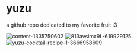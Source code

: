 # yuzu
a github repo dedicated to my favorite fruit :3


![content-1335750602](https://github.com/SlippingGitty/yuzu/assets/76500838/27885d07-a23e-403d-a6c5-8d50a57e8bce)
![813avsimx9L-619929125](https://github.com/SlippingGitty/yuzu/assets/76500838/74528349-3686-4e4e-bc93-89c03e16fc43)
![yuzu-cocktail-recipe-1-3666958609](https://github.com/SlippingGitty/yuzu/assets/76500838/9a27253d-38f3-45e8-b39c-46934491df34)
